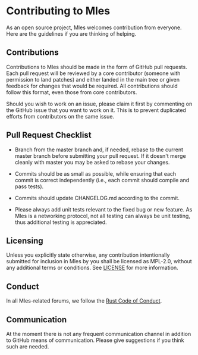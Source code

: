 # Contributing to Mles

As an open source project, Mles welcomes contribution from everyone. Here are the guidelines if you are
thinking of helping.

## Contributions

Contributions to Mles should be made in the form of GitHub pull requests. 
Each pull request will be reviewed by a core contributor
(someone with permission to land patches) and either landed in the main tree or
given feedback for changes that would be required. All contributions should
follow this format, even those from core contributors.

Should you wish to work on an issue, please claim it first by commenting on
the GitHub issue that you want to work on it. This is to prevent duplicated
efforts from contributors on the same issue.

## Pull Request Checklist

- Branch from the master branch and, if needed, rebase to the current master
  branch before submitting your pull request. If it doesn't merge cleanly with
  master you may be asked to rebase your changes.

- Commits should be as small as possible, while ensuring that each commit is
  correct independently (i.e., each commit should compile and pass tests).
  
- Commits should update CHANGELOG.md according to the commit.

- Please always add unit tests relevant to the fixed bug or new feature. As Mles
  is a networking protocol, not all testing can always be unit testing, thus 
  additional testing is appreciated.

## Licensing

Unless you explicitly state otherwise, any contribution intentionally submitted
for inclusion in Mles by you shall be licensed as MPL-2.0, without any additional 
terms or conditions. See [LICENSE](LICENSE) for more information.

## Conduct

In all Mles-related forums, we follow the [Rust Code of Conduct](http://www.rust-lang.org/conduct.html). 

## Communication

At the moment there is not any frequent communication channel in addition to GitHub means of communication. 
Please give suggestions if you think such are needed.
